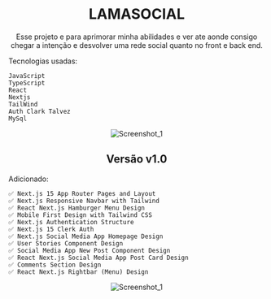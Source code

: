 <div align="center">
  
# LAMASOCIAL
Esse projeto e para aprimorar minha abilidades e ver ate aonde consigo chegar a intenção e desvolver uma rede social quanto no front e back end.

</div>

Tecnologias usadas:

```
JavaScript
TypeScript
React
Nextjs
TailWind
Auth Clark Talvez
MySql
```

<div align="center">
  
![Screenshot_1](https://github.com/juanfsouza/LmSocial/assets/88254614/a75ad4af-581c-4544-81f7-3a5a59d62a7c)

## Versão v1.0

</div>
Adicionado:

```
✅ Next.js 15 App Router Pages and Layout
✅ Next.js Responsive Navbar with Tailwind
✅ React Next.js Hamburger Menu Design
✅ Mobile First Design with Tailwind CSS
✅ Next.js Authentication Structure
✅ Next.js 15 Clerk Auth
✅ Next.js Social Media App Homepage Design
✅ User Stories Component Design
✅ Social Media App New Post Component Design
✅ React Next.js Social Media App Post Card Design
✅ Comments Section Design
✅ React Next.js Rightbar (Menu) Design
```

<div align="center">

![Screenshot_1](https://github.com/juanfsouza/LmSocial/assets/88254614/b742e5c3-ae5a-48fa-8d8c-d92903bcab5e)


</div>

